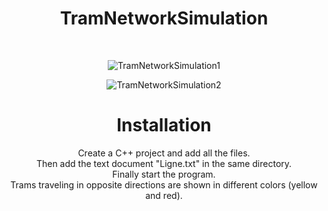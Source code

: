<div align="center">

# TramNetworkSimulation

<br/>

![TramNetworkSimulation1](https://user-images.githubusercontent.com/120946916/233862425-80805603-8997-4d95-8dc4-0b8cc307929d.png)

![TramNetworkSimulation2](https://user-images.githubusercontent.com/120946916/233862433-c5f10739-97cb-4130-bfad-c48509bec4c9.png)



# Installation

Create a C++ project and add all the files.    
Then add the text document "Ligne.txt" in the same directory.    
Finally start the program.    
Trams traveling in opposite directions are shown in different colors (yellow and red).  


